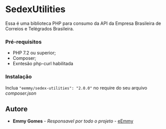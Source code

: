 # SedexUtilities

Essa é uma biblioteca PHP para consumo da API da Empresa Brasileira de Correios e Telégrados Brasileira.

### Pré-requisitos

* PHP 7.2 ou superior;
* Composer;
* Exntesão php-curl habilitada

### Instalação

Inclua ```"eemmy/sedex-utilities": "2.0.0"``` no require do seu arquivo *composer.json*

## Autore

* __Emmy Gomes__ - *Responsavel por todo o projeto* - [eEmmy](https://github.com/eEmmy)
